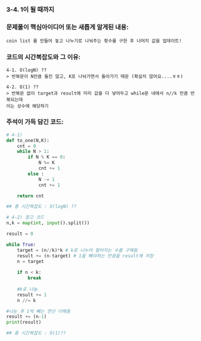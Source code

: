 ### 3-4. 1이 될 때까지

### 문제풀이 핵심아이디어 또는 새롭게 알게된 내용: 
    coin list 를 만들어 놓고 나누기로 나눠주는 횟수를 구한 후 나머지 값을 업데이트!
            
### 코드의 시간복잡도와 그 이유:    
    4-1. O(logN) ??
    > 반복문이 N만큼 돌진 않고, K로 나눠가면서 돌아가기 때문 (확실치 않아요....ㅎㅎ)
    
    4-2. O(1) ??
    > 반복문 없이 target과 result에 미리 값을 다 넣어두고 while문 내에서 n//k 만큼 반복되는데 
    이는 상수에 해당하기 
   
    
    
### 주석이 가득 담긴 코드:
```python
# 4-1)
def to_one(N,K):
    cnt = 0
    while N > 1:
        if N % K == 0: 
            N %= K
            cnt += 1
        else :
            N -= 1
            cnt += 1

    return cnt

## 총 시간복잡도 : O(logN) ??

```

```python
# 4-2) 참고 코드
n,k = map(int, input().split())

result = 0

while True:
    target = (n//k)*k # k로 나누어 떨어지는 수를 구해둠
    result += (n-target) # 1을 빼야하는 만큼을 result에 저장
    n = target
    
    if n < k:
        break
    
    #k로 나눔
    result += 1
    n //= k

#나눈 후 1씩 빼는 연산 더해줌
result += (n-1)
print(result)

## 총 시간복잡도 : O(1)??

```
